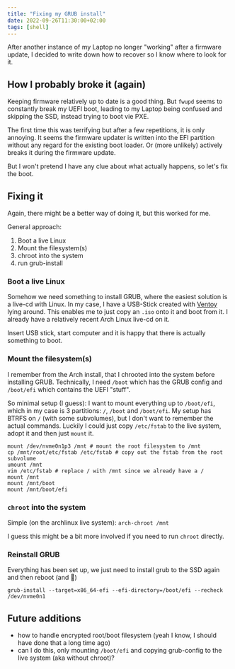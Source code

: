 ```yaml
---
title: "Fixing my GRUB install"
date: 2022-09-26T11:30:00+02:00
tags: [shell]
---
```


After another instance of my Laptop no longer "working" after a firmware update, I decided to write down how to recover so I know where to look for it.
<!--more-->

## How I probably broke it (again)
Keeping firmware relatively up to date is a good thing.
But `fwupd` seems to constantly break my UEFI boot, leading to my Laptop being confused and skipping the SSD, instead trying to boot vie PXE.

The first time this was terrifying but after a few repetitions, it is only annoying.
It seems the firmware updater is written into the EFI partition without any regard for the existing boot loader.
Or (more unlikely) actively breaks it during the firmware update.

But I won't pretend I have any clue about what actually happens, so let's fix the boot.

## Fixing it
Again, there might be a better way of doing it, but this worked for me.

General approach:
1. Boot a live Linux
1. Mount the filesystem(s)
1. chroot into the system
1. run grub-install

### Boot a live Linux
Somehow we need something to install GRUB, where the easiest solution is a live-cd with Linux.
In my case, I have a USB-Stick created with [Ventoy](https://www.ventoy.net/en/index.html) lying around.
This enables me to just copy an `.iso` onto it and boot from it.
I already have a relatively recent Arch Linux live-cd on it.

Insert USB stick, start computer and it is happy that there is actually something to boot.

### Mount the filesystem(s)
I remember from the Arch install, that I chrooted into the system before installing GRUB.
Technically, I need `/boot` which has the GRUB config and `/boot/efi` which contains the UEFI "stuff".

So minimal setup (I guess):
I want to mount everything up to `/boot/efi`, which in my case is 3 partitions: `/`, `/boot` and `/boot/efi`.
My setup has BTRFS on `/` (with some subvolumes), but I don't want to remember the actual commands.
Luckily I could just copy `/etc/fstab` to the live system, adopt it and then just `mount` it.

```shell
mount /dev/nvme0n1p3 /mnt # mount the root filesystem to /mnt
cp /mnt/root/etc/fstab /etc/fstab # copy out the fstab from the root subvolume
umount /mnt
vim /etc/fstab # replace / with /mnt since we already have a /
mount /mnt
mount /mnt/boot
mount /mnt/boot/efi
```

### `chroot` into the system
Simple (on the archlinux live system): `arch-chroot /mnt`

I guess this might be a bit more involved if you need to run `chroot` directly.

### Reinstall GRUB
Everything has been set up, we just need to install grub to the SSD again and then reboot (and 🤞)

```shell
grub-install --target=x86_64-efi --efi-directory=/boot/efi --recheck /dev/nvme0n1
```

## Future additions
- how to handle encrypted root/boot filesystem (yeah I know, I should have done that a long time ago)
- can I do this, only mounting `/boot/efi` and copying grub-config to the live system (aka without chroot)?
